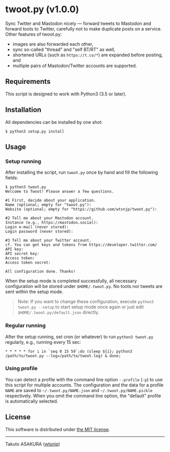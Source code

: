 # twoot.py (v1.0.0)

Sync Twitter and Mastodon nicely ― forward tweets to Mastodon and forward toots to Twitter, carefully not to make duplicate posts on a service. Other features of twoot.py:

* images are also forwarded each other,
* sync so-called "thread" and "self BT/RT" as well,
* shortened URLs (such as `https://t.co/*`) are expanded before posting, and
* multiple pairs of Mastodon/Twitter accounts are supported.

## Requirements

This script is designed to work with Python3 (3.5 or later).

## Installation

All dependencies can be installed by one shot:

```
$ python3 setup.py install
```

## Usage

### Setup running

After installing the script, run `twoot.py` once by hand and fill the following fields:

```
$ python3 twoot.py
Welcome to Twoot! Please answer a few questions.

#1 First, decide about your application.
Name (optional; empty for "twoot.py"): 
Website (optional; empty for "https://github.com/wtsnjp/twoot.py"): 

#2 Tell me about your Mastodon account.
Instance (e.g., https://mastodon.social): 
Login e-mail (never stored): 
Login password (never stored): 

#3 Tell me about your Twitter account.
cf. You can get keys and tokens from https://developer.twitter.com/
API key: 
API secret key: 
Access token: 
Access token secret: 

All configuration done. Thanks!
```

When the setup mode is completed successfully, all necessary configuration will be stored under `$HOME/.twoot.py`. No toots nor tweets are sent within the setup mode.

> Note: If you want to change these configuration, execute `python3 twoot.py --setup` to start setup mode once again or just edit `$HOME/.twoot.py/default.json` directly.

### Regular running

After the setup running, set cron (or whatever) to run `python3 twoot.py` regularly, e.g., running every 15 sec:

```
* * * * * for i in `seq 0 15 59`;do (sleep ${i}; python3 /path/to/twoot.py --log=/path/to/twoot.log) & done;
```

### Using profile

You can detect a profile with the command line option `--profile` (`-p`) to use this script for multiple accounts. The configuration and the data for a profile `NAME` are saved to `~/.twoot.py/NAME.json` and `~/.twoot.py/NAME.pickle` respectively. When you omit the command line option, the "default" profile is automatically selected.

## License

This software is distributed under [the MIT license](./LICENSE).

---

Takuto ASAKURA ([wtsnjp](https://github.com/wtsnjp))
